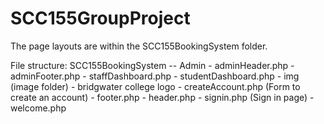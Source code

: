 # SCC155GroupProject

The page layouts are within the SCC155BookingSystem folder.

File structure:
	SCC155BookingSystem
	-- Admin
		- adminHeader.php
		- adminFooter.php
		- staffDashboard.php
		- studentDashboard.php
	- img (image folder)
		- bridgwater college logo
	- createAccount.php (Form to create an account)
	- footer.php
	- header.php
	- signin.php (Sign in page)
	- welcome.php  
